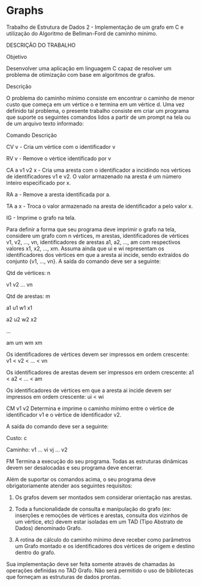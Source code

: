 # Graphs
Trabalho de Estrutura de Dados 2 - Implementação de um grafo em C e utilização do Algoritmo de Bellman-Ford de caminho mínimo.

DESCRIÇÃO DO TRABALHO

Objetivo

Desenvolver uma aplicação em linguagem C capaz de resolver um problema de otimização com base em algoritmos de grafos.


Descrição

O problema do caminho mínimo consiste em encontrar o caminho de menor custo que começa em um vértice o e termina em um vértice d. Uma vez definido tal problema, o presente trabalho consiste em criar um programa que suporte os seguintes comandos lidos a partir de um prompt na tela ou de um arquivo texto informado:


Comando Descrição

CV v - Cria um vértice com o identificador v

RV v - Remove o vértice identificado por v

CA a v1 v2 x - Cria uma aresta com o identificador a incidindo nos vértices de identificadores v1 e v2. O valor armazenado na aresta é um número inteiro especificado por x.

RA a - Remove a aresta identificada por a.

TA a x - Troca o valor armazenado na aresta de identificador a pelo valor x.

IG - Imprime o grafo na tela.

Para definir a forma que seu programa deve imprimir o grafo na tela, considere um grafo com n vértices, m arestas, identificadores de vértices v1, v2, ..., vn, identificadores de arestas a1, a2, ..., am com respectivos valores x1, x2, ..., xm.
Assuma ainda que ui e wi representam os identificadores dos vértices em que a aresta ai incide, sendo extraídos do conjunto {v1, ..., vn}. A saída do comando deve ser a seguinte:

Qtd de vértices: n

v1 v2 ... vn

Qtd de arestas: m

a1 u1 w1 x1

a2 u2 w2 x2

...

am um wm xm

Os identificadores de vértices devem ser impressos em ordem crescente: v1 < v2 < ... < vn

Os identificadores de arestas devem ser impressos em ordem crescente: a1 < a2 < ... < am

Os identificadores de vértices em que a aresta ai incide devem ser impressos em ordem crescente: ui < wi

CM v1 v2 Determina e imprime o caminho mínimo entre o vértice de identificador v1 e o vértice de identificador v2.

A saída do comando deve ser a seguinte:

Custo: c

Caminho: v1 ... vi vj ... v2

FM Termina a execução do seu programa. Todas as estruturas dinâmicas devem ser desalocadas e seu programa deve encerrar.

Além de suportar os comandos acima, o seu programa deve obrigatoriamente atender aos seguintes requisitos:

1. Os grafos devem ser montados sem considerar orientação nas arestas.

2. Toda a funcionalidade de consulta e manipulação do grafo (ex: inserções e remoções de vértices e arestas, consulta dos vizinhos de um vértice, etc) devem estar isoladas em um TAD (Tipo Abstrato de Dados) denominado Grafo.

3. A rotina de cálculo do caminho mínimo deve receber como parâmetros um Grafo montado e os identificadores dos vértices de origem e destino dentro do grafo.

Sua implementação deve ser feita somente através de chamadas às operações definidas no TAD Grafo. Não será permitido o uso de bibliotecas que forneçam as estruturas de dados prontas.
